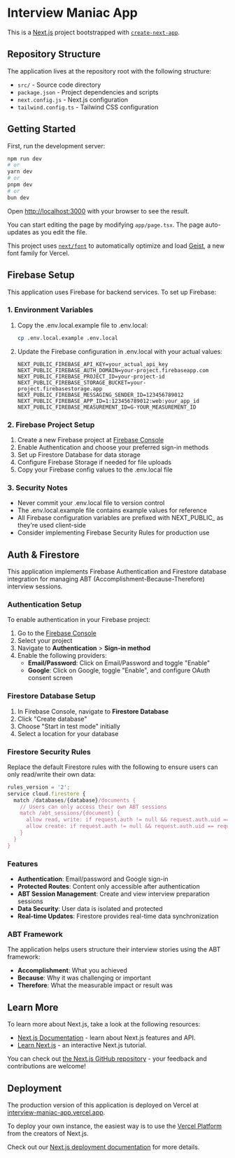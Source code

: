 # Interview Maniac App

This is a [Next.js](https://nextjs.org/) project bootstrapped with [`create-next-app`](https://nextjs.org/docs/app/api-reference/cli/create-next-app).

## Repository Structure

The application lives at the repository root with the following structure:

- `src/` - Source code directory
- `package.json` - Project dependencies and scripts
- `next.config.js` - Next.js configuration
- `tailwind.config.ts` - Tailwind CSS configuration

## Getting Started

First, run the development server:

```bash
npm run dev
# or
yarn dev
# or
pnpm dev
# or
bun dev
```

Open [http://localhost:3000](http://localhost:3000) with your browser to see the result.

You can start editing the page by modifying `app/page.tsx`. The page auto-updates as you edit the file.

This project uses [`next/font`](https://nextjs.org/docs/app/building-your-application/optimizing/fonts) to automatically optimize and load [Geist](https://vercel.com/font), a new font family for Vercel.

## Firebase Setup

This application uses Firebase for backend services. To set up Firebase:

### 1. Environment Variables

1. Copy the .env.local.example file to .env.local:
   ```bash
   cp .env.local.example .env.local
   ```

2. Update the Firebase configuration in .env.local with your actual values:
   ```env
   NEXT_PUBLIC_FIREBASE_API_KEY=your_actual_api_key
   NEXT_PUBLIC_FIREBASE_AUTH_DOMAIN=your-project.firebaseapp.com
   NEXT_PUBLIC_FIREBASE_PROJECT_ID=your-project-id
   NEXT_PUBLIC_FIREBASE_STORAGE_BUCKET=your-project.firebasestorage.app
   NEXT_PUBLIC_FIREBASE_MESSAGING_SENDER_ID=123456789012
   NEXT_PUBLIC_FIREBASE_APP_ID=1:123456789012:web:your_app_id
   NEXT_PUBLIC_FIREBASE_MEASUREMENT_ID=G-YOUR_MEASUREMENT_ID
   ```

### 2. Firebase Project Setup

1. Create a new Firebase project at [Firebase Console](https://console.firebase.google.com/)
2. Enable Authentication and choose your preferred sign-in methods
3. Set up Firestore Database for data storage
4. Configure Firebase Storage if needed for file uploads
5. Copy your Firebase config values to the .env.local file

### 3. Security Notes

- Never commit your .env.local file to version control
- The .env.local.example file contains example values for reference
- All Firebase configuration variables are prefixed with NEXT_PUBLIC_ as they're used client-side
- Consider implementing Firebase Security Rules for production use

## Auth & Firestore

This application implements Firebase Authentication and Firestore database integration for managing ABT (Accomplishment-Because-Therefore) interview sessions.

### Authentication Setup

To enable authentication in your Firebase project:

1. Go to the [Firebase Console](https://console.firebase.google.com/)
2. Select your project
3. Navigate to **Authentication** > **Sign-in method**
4. Enable the following providers:
   - **Email/Password**: Click on Email/Password and toggle "Enable"
   - **Google**: Click on Google, toggle "Enable", and configure OAuth consent screen

### Firestore Database Setup

1. In Firebase Console, navigate to **Firestore Database**
2. Click "Create database"
3. Choose "Start in test mode" initially
4. Select a location for your database

### Firestore Security Rules

Replace the default Firestore rules with the following to ensure users can only read/write their own data:

```javascript
rules_version = '2';
service cloud.firestore {
  match /databases/{database}/documents {
    // Users can only access their own ABT sessions
    match /abt_sessions/{document} {
      allow read, write: if request.auth != null && request.auth.uid == resource.data.uid;
      allow create: if request.auth != null && request.auth.uid == request.resource.data.uid;
    }
  }
}
```

### Features

- **Authentication**: Email/password and Google sign-in
- **Protected Routes**: Content only accessible after authentication
- **ABT Session Management**: Create and view interview preparation sessions
- **Data Security**: User data is isolated and protected
- **Real-time Updates**: Firestore provides real-time data synchronization

### ABT Framework

The application helps users structure their interview stories using the ABT framework:

- **Accomplishment**: What you achieved
- **Because**: Why it was challenging or important
- **Therefore**: What the measurable impact or result was

## Learn More

To learn more about Next.js, take a look at the following resources:

- [Next.js Documentation](https://nextjs.org/docs) - learn about Next.js features and API.
- [Learn Next.js](https://nextjs.org/learn) - an interactive Next.js tutorial.

You can check out [the Next.js GitHub repository](https://github.com/vercel/next.js/) - your feedback and contributions are welcome!

## Deployment

The production version of this application is deployed on Vercel at [interview-maniac-app.vercel.app](https://interview-maniac-app.vercel.app/).

To deploy your own instance, the easiest way is to use the [Vercel Platform](https://vercel.com/new) from the creators of Next.js.

Check out our [Next.js deployment documentation](https://nextjs.org/docs/deployment) for more details.
